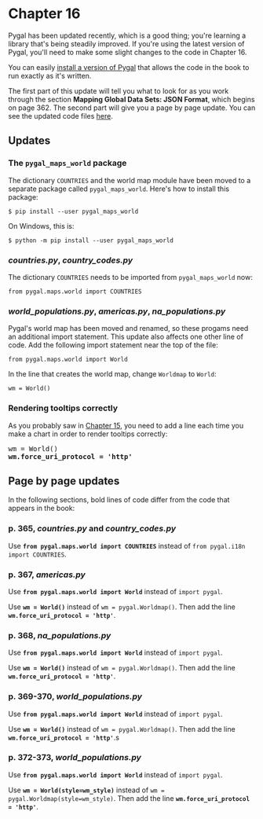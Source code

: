 Chapter 16
===

Pygal has been updated recently, which is a good thing; you're learning a library that's being steadily improved. If you're using the latest version of Pygal, you'll need to make some slight changes to the code in Chapter 16.

You can easily [install a version of Pygal](chapter_15/README.md#installing-pygal) that allows the code in the book to run exactly as it's written.

The first part of this update will tell you what to look for as you work through the section **Mapping Global Data Sets: JSON Format**, which begins on page 362. The second part will give you a page by page update. You can see the updated code files [here](pygal2_update/).

Updates
---

### The `pygal_maps_world` package

The dictionary `COUNTRIES` and the world map module have been moved to a separate package called `pygal_maps_world`. Here's how to install this package:

    $ pip install --user pygal_maps_world
    
On Windows, this is:

    $ python -m pip install --user pygal_maps_world
    
### *countries.py*, *country_codes.py*

The dictionary `COUNTRIES` needs to be imported from `pygal_maps_world` now:

    from pygal.maps.world import COUNTRIES
    
### *world_populations.py*, *americas.py*, *na_populations.py*

Pygal's world map has been moved and renamed, so these progams need an additional import statement. This update also affects one other line of code. Add the following import statement near the top of the file:

    from pygal.maps.world import World
    
In the line that creates the world map, change `Worldmap` to `World`:

    wm = World()
    
### Rendering tooltips correctly

As you probably saw in [Chapter 15](chapter_15/README.md#updates), you need to add a line each time you make a chart in order to render tooltips correctly:

<pre>
wm = World()
<b>wm.force_uri_protocol = 'http'</b>
</pre>
    
Page by page updates
---

In the following sections, bold lines of code differ from the code that appears in the book:

### p. 365, *countries.py* and *country_codes.py*

Use **`from pygal.maps.world import COUNTRIES`** instead of `from pygal.i18n import COUNTRIES`.

### p. 367, *americas.py*

Use **`from pygal.maps.world import World`** instead of `import pygal`.

Use **`wm = World()`** instead of `wm = pygal.Worldmap()`. Then add the line **`wm.force_uri_protocol = 'http'`**.

### p. 368, *na_populations.py*

Use **`from pygal.maps.world import World`** instead of `import pygal`.

Use **`wm = World()`** instead of `wm = pygal.Worldmap()`. Then add the line **`wm.force_uri_protocol = 'http'`**.

### p. 369-370, *world_populations.py*

Use **`from pygal.maps.world import World`** instead of `import pygal`.

Use **`wm = World()`** instead of `wm = pygal.Worldmap()`. Then add the line **`wm.force_uri_protocol = 'http'`**.s

### p. 372-373, *world_populations.py*

Use **`from pygal.maps.world import World`** instead of `import pygal`.

Use **`wm = World(style=wm_style)`** instead of `wm = pygal.Worldmap(style=wm_style)`. Then add the line **`wm.force_uri_protocol = 'http'`**.
